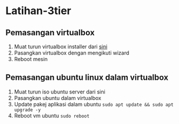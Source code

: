 # Latihan-3tier

## Pemasangan virtualbox
1. Muat turun virtualbox installer dari [sini](https://download.virtualbox.org/virtualbox/7.1.6/VirtualBox-7.1.6-167084-Win.exe)
2. Pasangkan virtualbox dengan mengikuti wizard 
3. Reboot mesin

## Pemasangan ubuntu linux dalam virtualbox
1. Muat turun iso ubuntu server dari sini
2. Pasangkan ubuntu dalam virtualbox
3. Update pakej aplikasi dalam ubuntu 
`sudo apt update && sudo apt upgrade -y`
4. Reboot vm ubuntu
`sudo reboot`
